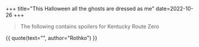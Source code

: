 +++
title="This Halloween all the ghosts are dressed as me"
date=2022-10-26
+++

> The following contains spoilers for Kentucky Route Zero

{{ quote(text="", author="Rothko") }}